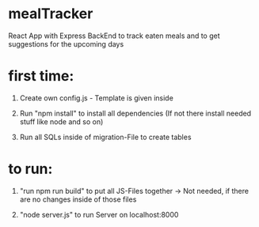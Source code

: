# mealTracker 

React App with Express BackEnd to track eaten meals and to get suggestions for the upcoming days

# first time:

1. Create own config.js - Template is given inside

2. Run "npm install" to install all dependencies (If not there install needed stuff like node and so on) 

3. Run all SQLs inside of migration-File to create tables

# to run:

1. "run npm run build" to put all JS-Files together 
-> Not needed, if there are no changes inside of those files

2. "node server.js" to run Server on localhost:8000
